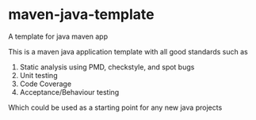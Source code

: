# maven-java-template
A template for java maven app 

This is a maven java application template with all good standards such as 

1. Static analysis using PMD, checkstyle, and spot bugs
2. Unit testing
3. Code Coverage
4. Acceptance/Behaviour testing

Which could be used as a starting point for any new java projects 


